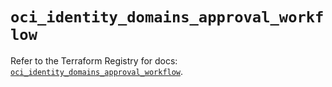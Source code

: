 # `oci_identity_domains_approval_workflow`

Refer to the Terraform Registry for docs: [`oci_identity_domains_approval_workflow`](https://registry.terraform.io/providers/oracle/oci/6.18.0/docs/resources/identity_domains_approval_workflow).
